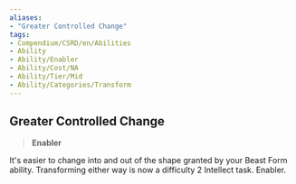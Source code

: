 ```yaml
---
aliases:
- "Greater Controlled Change"
tags:
- Compendium/CSRD/en/Abilities
- Ability
- Ability/Enabler
- Ability/Cost/NA
- Ability/Tier/Mid
- Ability/Categories/Transform
---
```


  
## Greater Controlled Change  
>**Enabler**
  
It's easier to change into and out of the shape granted by your Beast Form ability. Transforming either way is now a difficulty 2 Intellect task. Enabler.